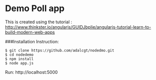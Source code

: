 Demo Poll app
=============

This is created using the tutorial : http://www.thinkster.io/angularjs/GUIDJbpIie/angularjs-tutorial-learn-to-build-modern-web-apps

###Installation Instruction:

    $ git clone https://github.com/adalcgt/nodedmo.git
    $ cd nodedemo
    $ npm install
    $ node app.js
 
 Run: http://localhost:5000